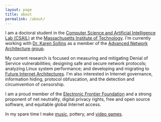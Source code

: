 ```yaml
---
layout: page
title: about
permalink: /about/
---
```


I am a doctoral student in the [Computer Science and Artificial Intelligence Lab (CSAIL)](http://csail.mit.edu) at the [Massachusetts Institute of Technology](http://www.mit.edu). I'm currently working with [Dr. Karen Sollins](http://groups.csail.mit.edu/ana/People/Sollins.html) as a member of the [Advanced Network Architecture group](http://groups.csail.mit.edu/ana/index.html).

My current research is focused on measuring and mitigating Denial of Service vulnerabilities; designing safe and secure network protocols; analyzing Linux system performance; and developing and migrating to [Future Internet Architectures](http://www.nets-fia.net). I'm also interested in Internet governance, information hiding, protocol obfuscation, and the detection and circumvention of censorship.

I am a proud member of the [Electronic Frontier Foundation](https://www.eff.org) and a strong proponent of net neutrality, digital privacy rights, free and open source software, and equitable global Internet access.

In my spare time I make [music](https://sdlwdr.bandcamp.com), pottery, and [video games](https://samdelaughter.itch.io).
